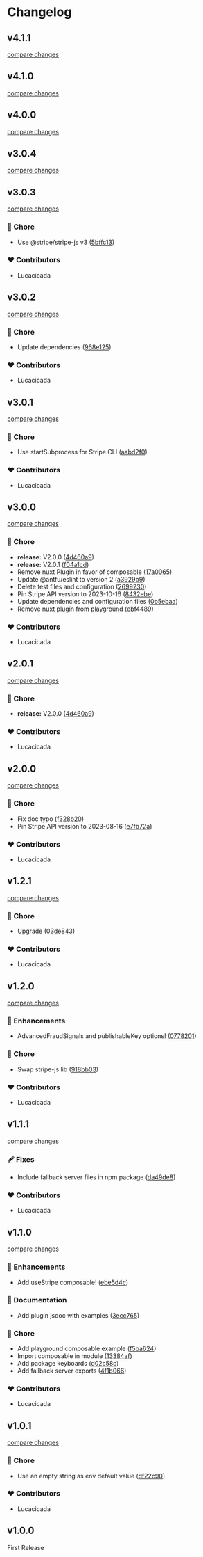 # Changelog


## v4.1.1

[compare changes](https://github.com/wefixers/nuxt-stripe/compare/v4.1.0...v4.1.1)

## v4.1.0

[compare changes](https://github.com/wefixers/nuxt-stripe/compare/v4.0.0...v4.1.0)

## v4.0.0

[compare changes](https://github.com/wefixers/nuxt-stripe/compare/v3.0.4...v4.0.0)

## v3.0.4

[compare changes](https://github.com/wefixers/nuxt-stripe/compare/v3.0.3...v3.0.4)

## v3.0.3

[compare changes](https://github.com/wefixers/nuxt-stripe/compare/v3.0.2...v3.0.3)

### 🏡 Chore

- Use @stripe/stripe-js v3 ([5bffc13](https://github.com/wefixers/nuxt-stripe/commit/5bffc13))

### ❤️ Contributors

- Lucacicada

## v3.0.2

[compare changes](https://github.com/wefixers/nuxt-stripe/compare/v3.0.1...v3.0.2)

### 🏡 Chore

- Update dependencies ([968e125](https://github.com/wefixers/nuxt-stripe/commit/968e125))

### ❤️ Contributors

- Lucacicada

## v3.0.1

[compare changes](https://github.com/wefixers/nuxt-stripe/compare/v0.0.1...v3.0.1)

### 🏡 Chore

- Use startSubprocess for Stripe CLI ([aabd2f0](https://github.com/wefixers/nuxt-stripe/commit/aabd2f0))

### ❤️ Contributors

- Lucacicada

## v3.0.0

[compare changes](https://github.com/wefixers/nuxt-stripe/compare/v2.0.0...v3.0.0)

### 🏡 Chore

- **release:** V2.0.0 ([4d460a9](https://github.com/wefixers/nuxt-stripe/commit/4d460a9))
- **release:** V2.0.1 ([f04a1cd](https://github.com/wefixers/nuxt-stripe/commit/f04a1cd))
- Remove nuxt Plugin in favor of composable ([17a0065](https://github.com/wefixers/nuxt-stripe/commit/17a0065))
- Update @antfu/eslint to version 2 ([a3929b9](https://github.com/wefixers/nuxt-stripe/commit/a3929b9))
- Delete test files and configuration ([2699230](https://github.com/wefixers/nuxt-stripe/commit/2699230))
- Pin Stripe API version to 2023-10-16 ([8432ebe](https://github.com/wefixers/nuxt-stripe/commit/8432ebe))
- Update dependencies and configuration files ([0b5ebaa](https://github.com/wefixers/nuxt-stripe/commit/0b5ebaa))
- Remove nuxt plugin from playground ([ebf4489](https://github.com/wefixers/nuxt-stripe/commit/ebf4489))

### ❤️ Contributors

- Lucacicada

## v2.0.1

[compare changes](https://github.com/wefixers/nuxt-stripe/compare/v2.0.0...v2.0.1)

### 🏡 Chore

- **release:** V2.0.0 ([4d460a9](https://github.com/wefixers/nuxt-stripe/commit/4d460a9))

### ❤️ Contributors

- Lucacicada

## v2.0.0

[compare changes](https://github.com/wefixers/nuxt-stripe/compare/v1.2.1...v2.0.0)

### 🏡 Chore

- Fix doc typo ([f328b20](https://github.com/wefixers/nuxt-stripe/commit/f328b20))
- Pin Stripe API version to 2023-08-16 ([e7fb72a](https://github.com/wefixers/nuxt-stripe/commit/e7fb72a))

### ❤️ Contributors

- Lucacicada

## v1.2.1

[compare changes](https://github.com/wefixers/nuxt-stripe/compare/v1.2.0...v1.2.1)

### 🏡 Chore

- Upgrade ([03de843](https://github.com/wefixers/nuxt-stripe/commit/03de843))

### ❤️  Contributors

- Lucacicada

## v1.2.0

[compare changes](https://github.com/wefixers/nuxt-stripe/compare/v1.1.1...v1.2.0)


### 🚀 Enhancements

  - AdvancedFraudSignals and publishableKey options! ([0778201](https://github.com/wefixers/nuxt-stripe/commit/0778201))

### 🏡 Chore

  - Swap stripe-js lib ([918bb03](https://github.com/wefixers/nuxt-stripe/commit/918bb03))

### ❤️  Contributors

- Lucacicada

## v1.1.1

[compare changes](https://github.com/wefixers/nuxt-stripe/compare/v1.1.0...v1.1.1)


### 🩹 Fixes

  - Include fallback server files in npm package ([da49de8](https://github.com/wefixers/nuxt-stripe/commit/da49de8))

### ❤️  Contributors

- Lucacicada

## v1.1.0

[compare changes](https://github.com/wefixers/nuxt-stripe/compare/v1.0.1...v1.1.0)


### 🚀 Enhancements

  - Add useStripe composable! ([ebe5d4c](https://github.com/wefixers/nuxt-stripe/commit/ebe5d4c))

### 📖 Documentation

  - Add plugin jsdoc with examples ([3ecc765](https://github.com/wefixers/nuxt-stripe/commit/3ecc765))

### 🏡 Chore

  - Add playground composable example ([f5ba624](https://github.com/wefixers/nuxt-stripe/commit/f5ba624))
  - Import composable in module ([13384af](https://github.com/wefixers/nuxt-stripe/commit/13384af))
  - Add package keyboards ([d02c58c](https://github.com/wefixers/nuxt-stripe/commit/d02c58c))
  - Add fallback server exports ([4f1b066](https://github.com/wefixers/nuxt-stripe/commit/4f1b066))

### ❤️  Contributors

- Lucacicada

## v1.0.1

[compare changes](https://github.com/wefixers/nuxt-stripe/compare/v1.0.0...v1.0.1)


### 🏡 Chore

  - Use an empty string as env default value ([df22c90](https://github.com/wefixers/nuxt-stripe/commit/df22c90))

### ❤️  Contributors

- Lucacicada

## v1.0.0

First Release
